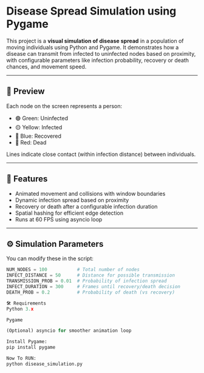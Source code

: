 # Disease Spread Simulation using Pygame

This project is a **visual simulation of disease spread** in a population of moving individuals using Python and Pygame. It demonstrates how a disease can transmit from infected to uninfected nodes based on proximity, with configurable parameters like infection probability, recovery or death chances, and movement speed.

---

## 📸 Preview

Each node on the screen represents a person:

- 🟢 Green: Uninfected  
- 🟡 Yellow: Infected  
- 🔵 Blue: Recovered  
- 🔴 Red: Dead  

Lines indicate close contact (within infection distance) between individuals.

---

## 🚀 Features

- Animated movement and collisions with window boundaries
- Dynamic infection spread based on proximity
- Recovery or death after a configurable infection duration
- Spatial hashing for efficient edge detection
- Runs at 60 FPS using asyncio loop

---

## ⚙️ Simulation Parameters

You can modify these in the script:

```python
NUM_NODES = 100           # Total number of nodes
INFECT_DISTANCE = 50      # Distance for possible transmission
TRANSMISSION_PROB = 0.01  # Probability of infection spread
INFECT_DURATION = 300     # Frames until recovery/death decision
DEATH_PROB = 0.2          # Probability of death (vs recovery)

🛠️ Requirements
Python 3.x

Pygame

(Optional) asyncio for smoother animation loop

Install Pygame:
pip install pygame

Now To RUN:
python disease_simulation.py

